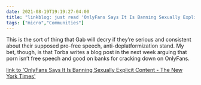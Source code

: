 ```yaml
---
date: 2021-08-19T19:19:27-04:00
title: "linkblog: just read 'OnlyFans Says It Is Banning Sexually Explicit Content - The New York Times'"
tags: ["micro","Communities"]
---
```

This is the sort of thing that Gab will decry if they’re serious and consistent about their supposed pro-free speech, anti-deplatformization stand. My bet, though, is that Torba writes a blog post in the next week arguing that porn isn’t free speech and good on banks for cracking down on OnlyFans.
 
[link to 'OnlyFans Says It Is Banning Sexually Explicit Content - The New York Times'](https://www.nytimes.com/2021/08/19/business/onlyfans-porn-ban.html)
